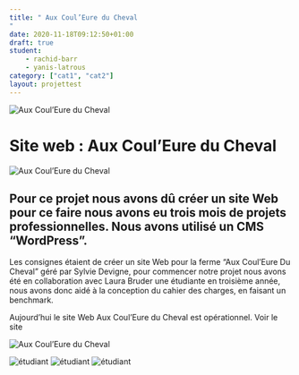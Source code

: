 ```yaml
---
title: " Aux Coul’Eure du Cheval
"
date: 2020-11-18T09:12:50+01:00
draft: true
student:
    - rachid-barr
    - yanis-latrous
category: ["cat1", "cat2"]   
layout: projettest
---
```


![ Aux Coul’Eure du Cheval](/imagesprojets/Au-Coul_Eure-du-Cheval/images/couleure01.png)

# Site web : Aux Coul’Eure du Cheval

![ Aux Coul’Eure du Cheval](/imagesprojets/Au-Coul_Eure-du-Cheval/images/couleure01.png)

## Pour ce projet nous avons dû créer un site Web pour ce faire nous avons eu trois mois de projets professionnelles. Nous avons utilisé un CMS “WordPress”.

Les consignes étaient de créer un site Web pour la ferme “Aux Coul’Eure Du Cheval” géré par Sylvie Devigne, pour commencer notre projet nous avons été en collaboration avec Laura Bruder une étudiante en troisième année, nous avons donc aidé à la conception du cahier des charges, en faisant un benchmark.

Aujourd’hui le site Web Aux Coul’Eure du Cheval est opérationnel. Voir le site

![ Aux Coul’Eure du Cheval](/imagesprojets/Au-Coul_Eure-du-Cheval/images/couleure02.png)

![ étudiant](/imagesprojets/Au-Coul_Eure-du-Cheval/participants/rachidbarrd.jpg)
![ étudiant](/imagesprojets/Au-Coul_Eure-du-Cheval/participants/saraproffitwd.png)
![ étudiant](/imagesprojets/Au-Coul_Eure-du-Cheval/participants/yanislatrousm.jpg)
